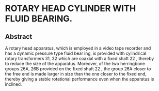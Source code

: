 # ROTARY HEAD CYLINDER WITH FLUID BEARING.

## Abstract
A rotary head apparatus, which is employed in a video tape recorder and has a dynamic pressure type fluid bear ing, is provided with cylindrical rotary transformers 31, 32 which are coaxial with a fixed shaft 22 , thereby to reduce the size of the apparatus. Moreover, of the two herringbone groups 26A, 26B provided on the fixed shaft 22 , the group 26A closer to the free end is made larger in size than the one closer to the fixed end, thereby giving a stable rotational performance even when the apparatus is inclined.